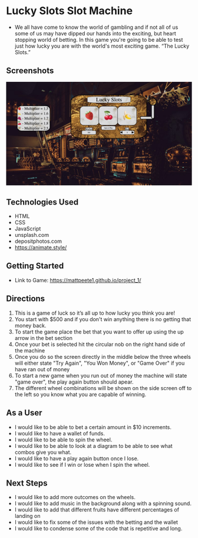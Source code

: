 # Lucky Slots Slot Machine
- We all have come to know the world of gambling and if not all of us some of us may have dipped our hands into the exciting, but heart stopping world of betting. In this game you're going to be able to test just how lucky you are with the world's most exciting game. “The Lucky Slots.”

## Screenshots
![Alt text](A767153E-8933-46B7-A721-F536F3831B65_1_201_a.jpeg)

## Technologies Used
- HTML
- CSS 
- JavaScript
- unsplash.com
- depositphotos.com
- https://animate.style/

## Getting Started 
- Link to Game: https://mattpeete1.github.io/project_1/

## Directions
1. This is a game of luck so it’s all up to how lucky you think you are!
2. You start with $500 and if you don't win anything there is no getting that money back.
3. To start the game place the bet that you want to offer up using the up arrow in the bet section
4. Once your bet is selected hit the circular nob on the right hand side of the machine
5. Once you do so the screen directly in the middle below the three wheels will either state "Try Again", "You Won Money", or "Game Over" if you have ran out of money
6. To start a new game when you run out of money the machine will state "game over", the play again button should apear.
6. The different wheel combinations will be shown on the side screen off to the left so you know what you are capable of winning.

## As a User 
- I would like to be able to bet a certain amount in $10 increments.
- I would like to have a wallet of funds.
- I would like to be able to spin the wheel.
- I would like to be able to look at a diagram to be able to see what combos give you what.
- I would like to have a play again button once I lose.
- I would like to see if I win or lose when I spin the wheel.

## Next Steps 
- I would like to add more outcomes on the wheels.
- I would like to add music in the background along with a spinning sound.
- I would like to add that different fruits have different percentages of landing on
- I would like to fix some of the issues with the betting and the wallet
- I would like to condense some of the code that is repetitive and long.
